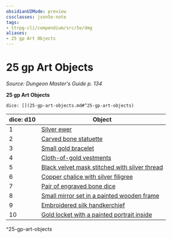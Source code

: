 ```yaml
---
obsidianUIMode: preview
cssclasses: json5e-note
tags:
- ttrpg-cli/compendium/src/5e/dmg
aliases:
- 25 gp Art Objects
---
```

# 25 gp Art Objects
*Source: Dungeon Master's Guide p. 134* 

**25 gp Art Objects**

`dice: [](25-gp-art-objects.md#^25-gp-art-objects)`

| dice: d10 | Object |
|-----------|--------|
| 1 | [Silver ewer](/3-Mechanics/CLI/Compendium/items/silver-ewer.md) |
| 2 | [Carved bone statuette](/3-Mechanics/CLI/Compendium/items/carved-bone-statuette.md) |
| 3 | [Small gold bracelet](/3-Mechanics/CLI/Compendium/items/small-gold-bracelet.md) |
| 4 | [Cloth-of-gold vestments](/3-Mechanics/CLI/Compendium/items/cloth-of-gold-vestments.md) |
| 5 | [Black velvet mask stitched with silver thread](/3-Mechanics/CLI/Compendium/items/black-velvet-mask-stitched-with-silver-thread.md) |
| 6 | [Copper chalice with silver filigree](/3-Mechanics/CLI/Compendium/items/copper-chalice-with-silver-filigree.md) |
| 7 | [Pair of engraved bone dice](/3-Mechanics/CLI/Compendium/items/pair-of-engraved-bone-dice.md) |
| 8 | [Small mirror set in a painted wooden frame](/3-Mechanics/CLI/Compendium/items/small-mirror-set-in-a-painted-wooden-frame.md) |
| 9 | [Embroidered silk handkerchief](/3-Mechanics/CLI/Compendium/items/embroidered-silk-handkerchief.md) |
| 10 | [Gold locket with a painted portrait inside](/3-Mechanics/CLI/Compendium/items/gold-locket-with-a-painted-portrait-inside.md) |
^25-gp-art-objects